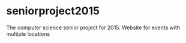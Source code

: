 # seniorproject2015
The computer science senior project for 2015. Website for events with multiple locations
